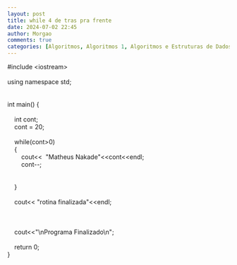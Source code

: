 ```yaml
---
layout: post
title: while 4 de tras pra frente
date: 2024-07-02 22:45
author: Morgao
comments: true
categories: [Algoritmos, Algoritmos 1, Algoritmos e Estruturas de Dados, beecrowd, Linguagem C, Programação]
---
```

#include &lt;iostream&gt;<br /><br />using namespace std;<br /><br /><br />int main() {<br />&nbsp;&nbsp;&nbsp; <br />&nbsp;&nbsp;&nbsp; int cont;<br />&nbsp;&nbsp;&nbsp; cont = 20;<br />&nbsp;&nbsp;&nbsp; <br />&nbsp;&nbsp;&nbsp; while(cont&gt;0)<br />&nbsp;&nbsp;&nbsp; {<br />&nbsp;&nbsp;&nbsp; &nbsp;&nbsp;&nbsp; cout&lt;&lt;&nbsp; "Matheus Nakade"&lt;&lt;cont&lt;&lt;endl;<br />&nbsp;&nbsp;&nbsp; &nbsp;&nbsp;&nbsp; cont--;<br />&nbsp;&nbsp;&nbsp; &nbsp;&nbsp;&nbsp; <br /><br />&nbsp;&nbsp;&nbsp; }<br />&nbsp;&nbsp;&nbsp; <br />&nbsp;&nbsp;&nbsp; cout&lt;&lt; "rotina finalizada"&lt;&lt;endl;<br /><br />&nbsp;&nbsp;&nbsp; <br />&nbsp;&nbsp;&nbsp; <br />&nbsp;&nbsp;&nbsp; cout&lt;&lt;"\nPrograma Finalizado\n";<br />&nbsp;&nbsp;&nbsp; <br />&nbsp;&nbsp;&nbsp; return 0;<br />}
